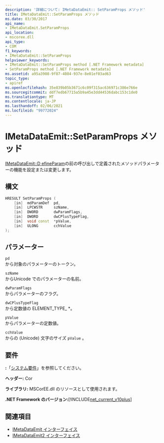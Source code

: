 ```yaml
---
description: '詳細について: IMetaDataEmit:: SetParamProps メソッド'
title: IMetaDataEmit::SetParamProps メソッド
ms.date: 03/30/2017
api_name:
- IMetaDataEmit.SetParamProps
api_location:
- mscoree.dll
api_type:
- COM
f1_keywords:
- IMetaDataEmit::SetParamProps
helpviewer_keywords:
- IMetaDataEmit::SetParamProps method [.NET Framework metadata]
- SetParamProps method [.NET Framework metadata]
ms.assetid: a95a3908-9f87-4084-937e-8e01ef03ad63
topic_type:
- apiref
ms.openlocfilehash: 35e839b05b3671c6c09f315ac636971c386e766e
ms.sourcegitcommit: ddf7edb67715a5b9a45e3dd44536dabc153c1de0
ms.translationtype: MT
ms.contentlocale: ja-JP
ms.lasthandoff: 02/06/2021
ms.locfileid: "99772024"
---
```

# <a name="imetadataemitsetparamprops-method"></a>IMetaDataEmit::SetParamProps メソッド

[IMetaDataEmit::D efineParam](imetadataemit-defineparam-method.md)の前の呼び出しで定義されたメソッドパラメーターの機能を設定または変更します。  
  
## <a name="syntax"></a>構文  
  
```cpp  
HRESULT SetParamProps (
    [in]  mdParamDef  pd,
    [in]  LPCWSTR     szName,
    [in]  DWORD       dwParamFlags,
    [in]  DWORD       dwCPlusTypeFlag,
    [in]  void const  *pValue,
    [in]  ULONG       cchValue
);  
```  
  
## <a name="parameters"></a>パラメーター  

 `pd`  
 から対象のパラメーターのトークン。  
  
 `szName`  
 からUnicode でのパラメーターの名前。  
  
 `dwParamFlags`  
 からパラメーターのフラグ。  
  
 `dwCPlusTypeFlag`  
 から定数値の ELEMENT_TYPE_ *。  
  
 `pValue`  
 からパラメーターの定数値。  
  
 `cchValue`  
 からの (Unicode) 文字のサイズ `pValue` 。  
  
## <a name="requirements"></a>要件  

 **:**「[システム要件](../../get-started/system-requirements.md)」を参照してください。  
  
 **ヘッダー:** Cor  
  
 **ライブラリ:** MSCorEE.dll のリソースとして使用されます。  
  
 **.NET Framework のバージョン:**[!INCLUDE[net_current_v10plus](../../../../includes/net-current-v10plus-md.md)]  
  
## <a name="see-also"></a>関連項目

- [IMetaDataEmit インターフェイス](imetadataemit-interface.md)
- [IMetaDataEmit2 インターフェイス](imetadataemit2-interface.md)
